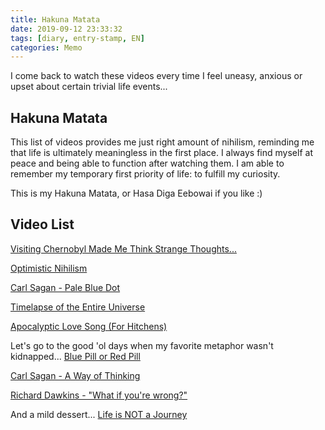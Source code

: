 ```yaml
---
title: Hakuna Matata
date: 2019-09-12 23:33:32
tags: [diary, entry-stamp, EN]
categories: Memo
---
```


I come back to watch these videos every time I feel uneasy, anxious or upset about certain trivial life events...

<!--more-->

## Hakuna Matata

This list of videos provides me just right amount of nihilism, reminding me that life is ultimately meaningless in the first place. I always find myself at peace and being able to function after watching them. I am able to remember my temporary first priority of life: to fulfill my curiosity.

This is my Hakuna Matata, or Hasa Diga Eebowai if you like :)

## Video List

[Visiting Chernobyl Made Me Think Strange Thoughts...](https://www.youtube.com/watch?v=EKR-HydGohQ&list=PLtDeAt13yqViXreMToGDSwcdNgeWuUBzh&index=37&t=300s) 

[Optimistic Nihilism](https://www.youtube.com/watch?v=MBRqu0YOH14&list=PLFs4vir_WsTxontcYm5ctqp89cNBJKNrs&index=8) 

[Carl Sagan - Pale Blue Dot](https://www.youtube.com/watch?v=EWPFmdAWRZ0&list=PLtDeAt13yqViXreMToGDSwcdNgeWuUBzh&index=49)

[Timelapse of the Entire Universe](https://www.youtube.com/watch?v=TBikbn5XJhg&list=PLtDeAt13yqViXreMToGDSwcdNgeWuUBzh&index=54)

[Apocalyptic Love Song (For Hitchens)](https://www.youtube.com/watch?v=T6K5mQ_BR6g) 

Let's go to the good 'ol days when my favorite metaphor wasn't kidnapped...
[Blue Pill or Red Pill](https://www.youtube.com/watch?v=zE7PKRjrid4&list=PLtDeAt13yqViXreMToGDSwcdNgeWuUBzh&index=55) 

[Carl Sagan - A Way of Thinking](https://www.youtube.com/watch?v=J1cNaFG1VII&list=PLtDeAt13yqViXreMToGDSwcdNgeWuUBzh&index=53)

[Richard Dawkins - "What if you're wrong?"](https://www.youtube.com/watch?v=fPJQw-x-xho&list=PLtDeAt13yqViXreMToGDSwcdNgeWuUBzh&index=45)

And a mild dessert...
[Life is NOT a Journey](https://www.youtube.com/watch?v=rBpaUICxEhk&list=PLtDeAt13yqViXreMToGDSwcdNgeWuUBzh&index=61) 